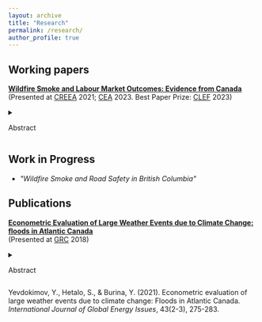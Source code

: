 ```yaml
---
layout: archive
title: "Research"
permalink: /research/
author_profile: true
---
```


## Working papers

**[Wildfire Smoke and Labour Market Outcomes: Evidence from Canada](https://stanhetalo.github.io/files/Paper1-Smoke-Labour-Canada.pdf)** <br />
(Presented at [CREEA](https://sites.google.com/view/creeaacere/home?authuser=0) 2021; [CEA](https://www.economics.ca/cpages/cea2023) 2023. Best Paper Prize: [CLEF](https://www.sfu.ca/economics/community/news/2023/06/wildfire-smoke-and-labour-market-outcomes--phd-paper-runner-up-f.html) 2023)
<details>
<summary>

Abstract

</summary>
      
Wildfire smoke is known to be an increasing source of air pollution. While general air pollution is known to have a detrimental effect on health andworker productivity, the impact of wildfire smoke has been less studied. In this paper, I combine satellite data capturing daily smoke exposure with monthly individual-level work and earnings data across Canada to evaluate the causal impact of wildfire smoke on labour market outcomes. I find that work hours are reduced by almost one hour each week or approximately 2.5 percent for a typical worker in Canada due to wildfire smoke exposure. These negative impacts are lasting and persist up to two years into the future. My results highlight the importance of considering the long-term labour market impacts when assessing future air regulations or wildfire prevention investments.
</details>

## Work in Progress

* *"Wildfire Smoke and Road Safety in British Columbia"*

## Publications

**[Econometric Evaluation of Large Weather Events due to Climate Change: floods in Atlantic Canada](https://www.inderscienceonline.com/doi/abs/10.1504/IJGEI.2021.115149)** <br />
(Presented at [GRC](https://grc.unbgsa.ca/grc-2018/#home) 2018)
<details>
<summary>

Abstract

</summary>
      
Climate change increases frequency of large weather events such as floods, storm surges, cyclones, hurricanes, high-speed winds, thunderstorms, snowstorms, blizzards, extreme temperatures, and others. All these events lead to a significant economic damage to property, infrastructure, and human health. Historically Atlantic Canada has been vulnerable to flooding. Therefore, the goal of this study is to establish a relationship between socio-economic, climatological as well as direct flood factors and economic loss from floods in Atlantic Canada. First, this study evaluates probability of floods in Atlantic Canada due to hydrological as well as climatological factors. Second, it tests the hypothesis of an increasing frequency of floods in the future due to climate change. Coupled with economic losses from floods defined earlier, it will give us a possibility to evaluate the expected damage from floods in Atlantic Canada due to climate change to justify investment into mitigation measures.
</details> 
      
Yevdokimov, Y., Hetalo, S., & Burina, Y. (2021). Econometric evaluation of large weather events due to climate change: Floods in Atlantic Canada. _International Journal of Global Energy Issues_, 43(2-3), 275-283.
